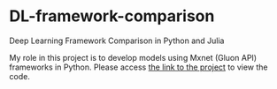 # DL-framework-comparison
Deep Learning Framework Comparison in Python and Julia

My role in this project is to develop models using Mxnet (Gluon API) frameworks in Python.
Please access [the link to the project](https://github.com/WAT-ai/DL-framework-comparison/tree/4-mxnet-cnn) to view the code.


